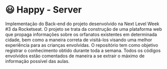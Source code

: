 # :smiley: Happy - Server

Implementação do Back-end do projeto desenvolvido na Next Level Week #3 da Rocketseat. O projeto se trata da construção de uma plataforma web que propaga informações sobre os orfanatos existentes em determinada cidade, bem como a maneira correta de visitá-los visando uma melhor experiência para as crianças envolvidas.
O repositório tem como objetivo registrar o conhecimento obtido durante toda a semana. Todos os códigos envolvidos estão comentados de maneira a se extrair o máximo de informação possível das aulas.

